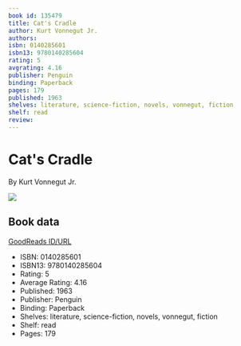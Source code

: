 ```yaml
---
book id: 135479
title: Cat's Cradle
author: Kurt Vonnegut Jr.
authors: 
isbn: 0140285601
isbn13: 9780140285604
rating: 5
avgrating: 4.16
publisher: Penguin
binding: Paperback
pages: 179
published: 1963
shelves: literature, science-fiction, novels, vonnegut, fiction
shelf: read
review: 
---
```


# Cat's Cradle

By Kurt Vonnegut Jr.

![](https://i.gr-assets.com/images/S/compressed.photo.goodreads.com/books/1327867150l/135479.jpg)

## Book data

[GoodReads ID/URL](https://www.goodreads.com/book/show/135479)

- ISBN: 0140285601
- ISBN13: 9780140285604
- Rating: 5
- Average Rating: 4.16
- Published: 1963
- Publisher: Penguin
- Binding: Paperback
- Shelves: literature, science-fiction, novels, vonnegut, fiction
- Shelf: read
- Pages: 179

